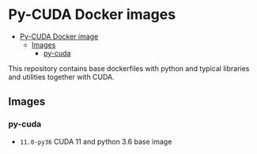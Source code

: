 # Py-CUDA Docker images

<!--ts-->
   * [Py-CUDA Docker image](#py-cuda-docker-image)
      * [Images](#images)
         * [py-cuda](#py-cuda)

<!-- Added by: jose, at: Sun Feb 21 18:03:49 CET 2021 -->

<!--te-->

This repository contains base dockerfiles with python and typical libraries and utilities
together with CUDA.


## Images

### py-cuda

 * `11.0-py36` CUDA 11 and python 3.6 base image
